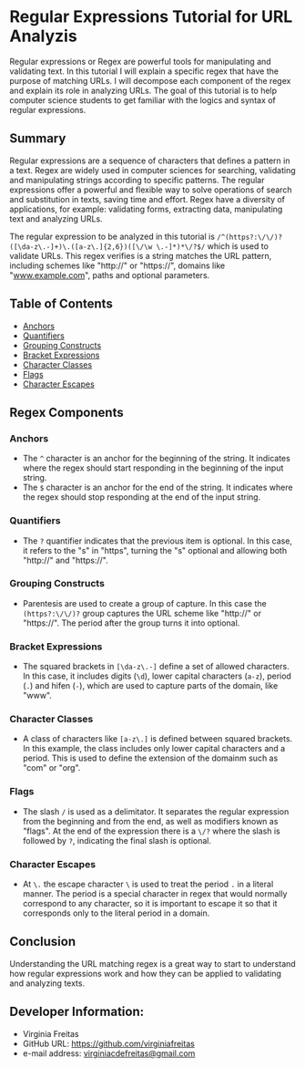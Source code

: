 # Regular Expressions Tutorial for URL Analyzis

Regular expressions or Regex are powerful tools for manipulating and validating text. In this tutorial I will explain a specific regex that have the purpose of matching URLs. I will decompose each component of the regex and explain its role in analyzing URLs. The goal of this tutorial is to help computer science students to get familiar with the logics and syntax of regular expressions.

## Summary

Regular expressions are a sequence of characters that defines a pattern in a text. Regex are widely used in computer sciences for searching, validating and manipulating strings according to specific patterns. The regular expressions offer a powerful and flexible way to solve operations of search and substitution in texts, saving time and effort. Regex have a diversity of applications, for example: validating forms, extracting data, manipulating text and analyzing URLs.

The regular expression to be analyzed in this tutorial is `/^(https?:\/\/)?([\da-z\.-]+)\.([a-z\.]{2,6})([\/\w \.-]*)*\/?$/` which is used to validate URLs. This regex verifies is a string matches the URL pattern, including schemes like "http://" or "https://", domains like "www.example.com", paths and optional parameters.

## Table of Contents

- [Anchors](#anchors)
- [Quantifiers](#quantifiers)
- [Grouping Constructs](#grouping-constructs)
- [Bracket Expressions](#bracket-expressions)
- [Character Classes](#character-classes)
- [Flags](#flags)
- [Character Escapes](#character-escapes)

## Regex Components

### Anchors

 - The `^` character is an anchor for the beginning of the string. It indicates where the regex should start responding in the beginning of the input string.
 - The `$` character is an anchor for the end of the string. It indicates where the regex should stop responding at the end of the input string. 

### Quantifiers

 - The `?` quantifier indicates that the previous item is optional. In this case, it refers to the "s" in "https", turning the "s" optional and allowing both "http://" and "https://".

### Grouping Constructs

 - Parentesis are used to create a group of capture. In this case the `(https?:\/\/)?` group captures the URL scheme like "http://" or "https://". The period after the group turns it into optional.

### Bracket Expressions

 - The squared brackets in `[\da-z\.-]` define a set of allowed characters. In this case, it includes digits (`\d`), lower capital characters (`a-z`), period (`.`) and hifen (`-`), which are used to capture parts of the domain, like "www".

### Character Classes

 - A class of characters like `[a-z\.]` is defined between squared brackets. In this example, the class includes only lower capital characters and a period. This is used to define the extension of the domainm such as "com" or "org".

### Flags

 - The slash `/` is used as a delimitator. It separates the regular expression from the beginning and from the end, as well as modifiers known as "flags". At the end of the expression there is a `\/?` where the slash is followed by `?`, indicating the final slash is optional.

### Character Escapes

 - At `\.` the escape character `\` is used to treat the period `.` in a literal manner. The period is a special character in regex that would normally correspond to any character, so it is important to escape it so that it corresponds only to the literal period in a domain.

## Conclusion

Understanding the URL matching regex is a great way to start to understand how regular expressions work and how they can be applied to validating and analyzing texts.

## Developer Information:
  - Virginia Freitas
  - GitHub URL: https://github.com/virginiafreitas
  - e-mail address: virginiacdefreitas@gmail.com
